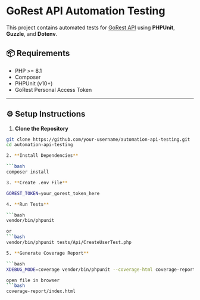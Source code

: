 # GoRest API Automation Testing

This project contains automated tests for [GoRest API](https://gorest.co.in/) using **PHPUnit**, **Guzzle**, and **Dotenv**.

## 📦 Requirements

- PHP >= 8.1
- Composer
- PHPUnit (v10+)
- GoRest Personal Access Token

---

## ⚙️ Setup Instructions

1. **Clone the Repository**

```bash
git clone https://github.com/your-username/automation-api-testing.git
cd automation-api-testing

2. **Install Dependencies**

```bash
composer install

3. **Create .env File**

GOREST_TOKEN=your_gorest_token_here

4. **Run Tests**

```bash
vendor/bin/phpunit

or
```bash
vendor/bin/phpunit tests/Api/CreateUserTest.php

5. **Generate Coverage Report**

```bash
XDEBUG_MODE=coverage vendor/bin/phpunit --coverage-html coverage-report

open file in browser
```bash
coverage-report/index.html

 




